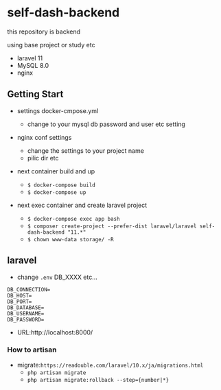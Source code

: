 # self-dash-backend

this repository is backend

using base project or study etc

- laravel 11
- MySQL 8.0
- nginx

## Getting Start

- settings docker-cmpose.yml

  - change to your mysql db password and user etc setting

- nginx conf settings

  - change the settings to your project name
  - pilic dir etc

- next container build and up

  - `$ docker-compose build`
  - `$ docker-compose up`

- next exec container and create laravel project
  - `$ docker-compose exec app bash`
  - `$ composer create-project --prefer-dist laravel/laravel self-dash-backend "11.*"`
  - `$ chown www-data storage/ -R`

## laravel

- change `.env` DB_XXXX etc...

```
DB_CONNECTION=
DB_HOST=
DB_PORT=
DB_DATABASE=
DB_USERNAME=
DB_PASSWORD=
```

- URL:http://localhost:8000/

### How to artisan

- migrate:`https://readouble.com/laravel/10.x/ja/migrations.html`
  - `php artisan migrate`
  - `php artisan migrate:rollback --step={number|*}`
